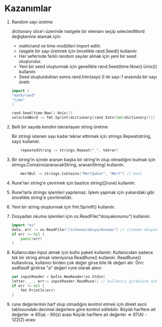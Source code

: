 # Kazanımlar

1. Random sayı üretme

    dictionary slice'ı üzerinde rastgele bir elemanı seçip selectedWord değişkenine atamak için:
    - math/rand ve time modülleri import edilir.
    - rasgele bir sayı üretmek için öncelikle rand.Seed() kullanılır.
    - Her seferinde farklı random sayılar almak için yeni bir seed oluşturulur.
    - Yeni bir seed oluşturmak için genellikle rand.Seed(time.Now().Unix()) kullanılır.
    - Seed oluşturduktan sonra rand.Intn(sayı) 0 ile sayı-1 arasında bir sayı üretir.

    ```go
    import (
    "math/rand"
    "time"
    )

    rand.Seed(time.Now().Unix())
    selectedWord := fmt.Sprint(dictionary[rand.Intn(len(dictionary))])
    ```

2. Belli bir sayıda kendini tekrarlayan string üretme

    Bir stringi istenen sayı kadar tekrar ettirmek için strings.Repeat(string, sayı) kullanılır.

    ```go
        repeatedString := strings.Repeat("_", tekrar)
    ```

3. Bir string'in içinde aranan başka bir string'in olup olmadığını bulmak için strings.Contains(aranacakString, arananString) kullanılır.

    ```go
        mertBul := strings.Contains("MertŞakar", "Mert") // bool
    ```

4. Rune'ları string'e çevirmek için basitce string([]rune) kullanılır.

5. Rune'larla strings işlemleri yapılamaz. İşlem yapmak için yukarıdaki gibi öncelikle string'e çevrilmelidir.

6. Yeni bir string oluşturmak için fmt.Sprintf() kullanılır.

7. Dosyadan okuma işlemleri için os.ReadFile("dosyakonumu") kullanılır.

    ```go
    import "os"
    data, err := os.ReadFile("/istenen/dosya/konumu") // istenen dosyanın içeriğini alır.
    if err != nil {
        panic(err)
    }
    ```

8. Kullanıcıdan input almak için bufio paketi kullanılır.
    Kullanıcıdan sadece tek bir string almak isteniyorsa ReadRune() kullanılır. ReadRune() kullanılırsa, kullanıcı birden çok değer girse bile ilk değeri alır. Örn: asdfasdf girilirse "a" değeri rune olarak alınır.

    ```go
    var inputReader = bufio.NewReader(os.Stdin)
    letter, _ , err:= inputReader.ReadRune() // kullanıcı girdisine ait ilk rune'u input olarak alır.
    if err != nil {
        fmt.Println(err)
    }
    ```

9. rune değerlerinin harf olup olmadığını kontrol etmek için direkt ascii tablosundaki decimal değerlere göre kontrol edilebilir.
    Büyük harflere ait değerler => 65(a) - 90(z) arası
    Küçük harflere ait değerler => 97(A) - 122(Z) arası
